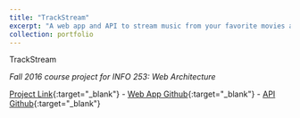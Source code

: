 ```yaml
---
title: "TrackStream"
excerpt: "A web app and API to stream music from your favorite movies and TV shows. (Fall 2016)<br/><img src='/images/500x300.png'>"
collection: portfolio
---
```


TrackStream

_Fall 2016 course project for INFO 253: Web Architecture_

[Project Link](http://trackstream.herokuapp.com){:target="_blank"} - [Web App Github](http://github.com/mtcurran/webarch-finalproject-trackstream){:target="_blank"} - [API Github](http://github.com/mtcurran/webarch-finalproject-trackstream-api){:target="_blank"}